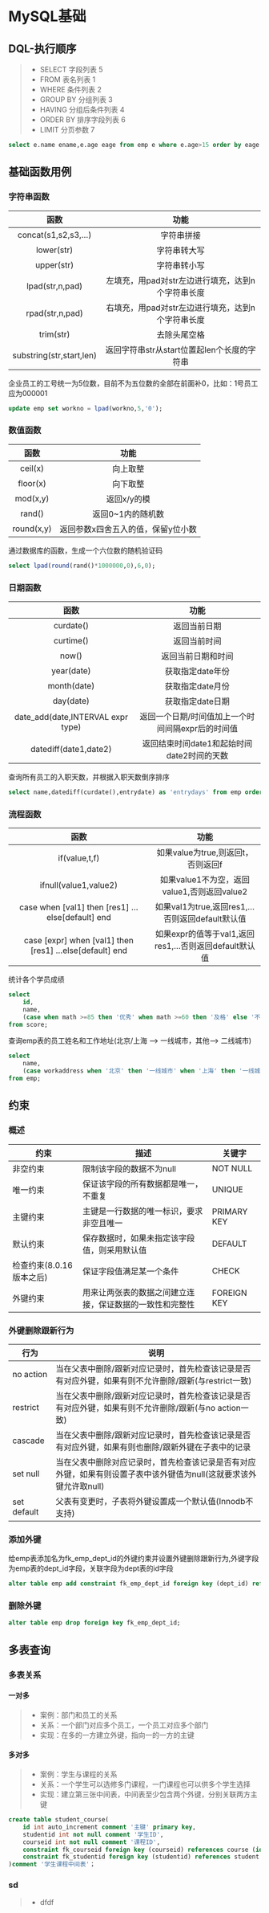 # MySQL基础

## DQL-执行顺序

> - SELECT 字段列表 5
> - FROM 表名列表 1
> - WHERE 条件列表 2
> - GROUP BY 分组列表 3
> - HAVING 分组后条件列表 4
> - ORDER BY 排序字段列表 6
> - LIMIT 分页参数 7

```sql
select e.name ename,e.age eage from emp e where e.age>15 order by eage asc;
```



## 基础函数用例

### 字符串函数

|           函数           |                       功能                        |
| :----------------------: | :-----------------------------------------------: |
|    concat(s1,s2,s3,…)    |                    字符串拼接                     |
|        lower(str)        |                   字符串转大写                    |
|        upper(str)        |                   字符串转小写                    |
|     lpad(str,n,pad)      | 左填充，用pad对str左边进行填充，达到n个字符串长度 |
|     rpad(str,n,pad)      | 右填充，用pad对str左边进行填充，达到n个字符串长度 |
|        trim(str)         |                   去除头尾空格                    |
| substring(str,start,len) |    返回字符串str从start位置起len个长度的字符串    |

企业员工的工号统一为5位数，目前不为五位数的全部在前面补0，比如：1号员工应为000001

```sql
update emp set workno = lpad(workno,5,'0');
```

### 数值函数

|    函数    |                功能                |
| :--------: | :--------------------------------: |
|  ceil(x)   |              向上取整              |
|  floor(x)  |              向下取整              |
|  mod(x,y)  |            返回x/y的模             |
|   rand()   |         返回0~1内的随机数          |
| round(x,y) | 返回参数x四舍五入的值，保留y位小数 |

通过数据库的函数，生成一个六位数的随机验证码

```sql
select lpad(round(rand()*1000000,0),6,0);
```

### 日期函数

|               函数                |                       功能                        |
| :-------------------------------: | :-----------------------------------------------: |
|             curdate()             |                   返回当前日期                    |
|             curtime()             |                   返回当前时间                    |
|               now()               |                返回当前日期和时间                 |
|            year(date)             |                 获取指定date年份                  |
|            month(date)            |                 获取指定date月份                  |
|             day(date)             |                 获取指定date日期                  |
| date_add(date,INTERVAL expr type) | 返回一个日期/时间值加上一个时间间隔expr后的时间值 |
|       datediff(date1,date2)       |    返回结束时间date1和起始时间date2时间的天数     |

查询所有员工的入职天数，并根据入职天数倒序排序

```sql
select name,datediff(curdate(),entrydate) as 'entrydays' from emp order by entrydays desc;
```

### 流程函数

|                          函数                          |                         功能                         |
| :----------------------------------------------------: | :--------------------------------------------------: |
|                     if(value,t,f)                      |          如果value为true,则返回t，否则返回f          |
|                 ifnull(value1,value2)                  |     如果value1不为空，返回value1,否则返回value2      |
|    case when [val1] then [res1] …else[default] end     |    如果val1为true,返回res1,…否则返回default默认值    |
| case [expr] when [val1] then [res1] …else[default] end | 如果expr的值等于val1,返回res1,…否则返回default默认值 |

统计各个学员成绩

```sql
select
	id,
	name,
	(case when math >=85 then '优秀' when math >=60 then '及格' else '不及格' end) math,
from score;
```

查询emp表的员工姓名和工作地址(北京/上海 —> 一线城市，其他—> 二线城市)

```sql
select
	name,
	(case workaddress when '北京' then '一线城市' when '上海' then '一线城市' else '二线城市' end) as '工作地址'
from emp;
```

## 约束

### 概述

| 约束                     | 描述                                                     | 关键字      |
| ------------------------ | -------------------------------------------------------- | ----------- |
| 非空约束                 | 限制该字段的数据不为null                                 | NOT NULL    |
| 唯一约束                 | 保证该字段的所有数据都是唯一，不重复                     | UNIQUE      |
| 主键约束                 | 主键是一行数据的唯一标识，要求非空且唯一                 | PRIMARY KEY |
| 默认约束                 | 保存数据时，如果未指定该字段值，则采用默认值             | DEFAULT     |
| 检查约束(8.0.16版本之后) | 保证字段值满足某一个条件                                 | CHECK       |
| 外键约束                 | 用来让两张表的数据之间建立连接，保证数据的一致性和完整性 | FOREIGN KEY |

### 外键删除跟新行为

| 行为        | 说明                                                         |
| ----------- | ------------------------------------------------------------ |
| no action   | 当在父表中删除/跟新对应记录时，首先检查该记录是否有对应外键，如果有则不允许删除/跟新(与restrict一致) |
| restrict    | 当在父表中删除/跟新对应记录时，首先检查该记录是否有对应外键，如果有则不允许删除/跟新(与no action一致) |
| cascade     | 当在父表中删除/跟新对应记录时，首先检查该记录是否有对应外键，如果有则也删除/跟新外键在子表中的记录 |
| set null    | 当在父表中删除对应记录时，首先检查该记录是否有对应外键，如果有则设置子表中该外键值为null(这就要求该外键允许取null) |
| set default | 父表有变更时，子表将外键设置成一个默认值(Innodb不支持)       |

### 添加外键

给emp表添加名为fk_emp_dept_id的外键约束并设置外键删除跟新行为,外键字段为emp表的dept_id字段，关联字段为dept表的id字段

```sql
alter table emp add constraint fk_emp_dept_id foreign key (dept_id) references dept(id) on update cascade on delete cascade;
```

### 删除外键

```sql
alter table emp drop foreign key fk_emp_dept_id;
```

## 多表查询

### 多表关系

#### 一对多

> - 案例：部门和员工的关系
> - 关系：一个部门对应多个员工，一个员工对应多个部门
> - 实现：在多的一方建立外键，指向一的一方的主键

#### 多对多

> - 案例：学生与课程的关系
> - 关系：一个学生可以选修多门课程，一门课程也可以供多个学生选择
> - 实现：建立第三张中间表，中间表至少包含两个外键，分别关联两方主键

```sql
create table student_course(
	id int auto_increment comment '主键' primary key,
    studentid int not null comment '学生ID',
    courseid int not null comment '课程ID',
    constraint fk_courseid foreign key (courseid) references course (id),
    constraint fk_studentid foreign key (studentid) references student (id),
)comment '学生课程中间表'；
```

### sd

>- dfdf



